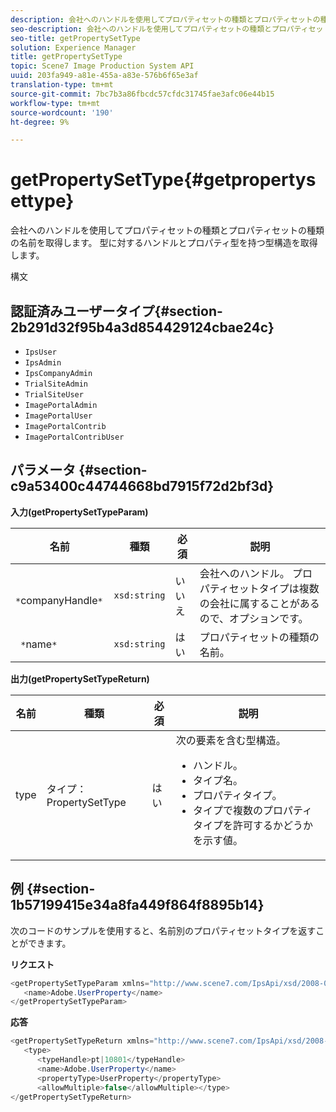 ```yaml
---
description: 会社へのハンドルを使用してプロパティセットの種類とプロパティセットの種類の名前を取得します。 型に対するハンドルとプロパティ型を持つ型構造を取得します。
seo-description: 会社へのハンドルを使用してプロパティセットの種類とプロパティセットの種類の名前を取得します。 型に対するハンドルとプロパティ型を持つ型構造を取得します。
seo-title: getPropertySetType
solution: Experience Manager
title: getPropertySetType
topic: Scene7 Image Production System API
uuid: 203fa949-a81e-455a-a83e-576b6f65e3af
translation-type: tm+mt
source-git-commit: 7bc7b3a86fbcdc57cfdc31745fae3afc06e44b15
workflow-type: tm+mt
source-wordcount: '190'
ht-degree: 9%

---
```



# getPropertySetType{#getpropertysettype}

会社へのハンドルを使用してプロパティセットの種類とプロパティセットの種類の名前を取得します。 型に対するハンドルとプロパティ型を持つ型構造を取得します。

構文

## 認証済みユーザータイプ{#section-2b291d32f95b4a3d854429124cbae24c}

* `IpsUser`
* `IpsAdmin`
* `IpsCompanyAdmin`
* `TrialSiteAdmin`
* `TrialSiteUser`
* `ImagePortalAdmin`
* `ImagePortalUser`
* `ImagePortalContrib`
* `ImagePortalContribUser`

## パラメータ {#section-c9a53400c44744668bd7915f72d2bf3d}

**入力(getPropertySetTypeParam)**

| 名前 | 種類 | 必須 | 説明 |
|---|---|---|---|
| ` *`companyHandle`*` | `xsd:string` | いいえ | 会社へのハンドル。 プロパティセットタイプは複数の会社に属することがあるので、オプションです。 |
| ` *`name`*` | `xsd:string` | はい | プロパティセットの種類の名前。 |

**出力(getPropertySetTypeReturn)**

<table id="table_F2724F6B706C4F658AED99290E29F3E6"> 
 <thead> 
  <tr> 
   <th colname="col1" class="entry"> 名前 </th> 
   <th colname="col2" class="entry"> 種類 </th> 
   <th colname="col3" class="entry"> 必須 </th> 
   <th colname="col4" class="entry"> 説明 </th> 
  </tr> 
 </thead>
 <tbody> 
  <tr> 
   <td colname="col1"> <span class="codeph"> <span class="varname"> type</span> </span> </td> 
   <td colname="col2"> <span class="codeph"> タイプ：PropertySetType</span> </td> 
   <td colname="col3"> はい </td> 
   <td colname="col4">次の要素を含む型構造。 
    <ul id="ul_FC028882124D4CD6870A076CBFB80333"> 
     <li id="li_9F36539C51ED48EDBECCD6A07A4FDD4A">ハンドル。 </li> 
     <li id="li_6004406A0D1341648A714FF3C61E4004">タイプ名。 </li> 
     <li id="li_29F6CA9D8B134ED3B10B6BDBB41BF607">プロパティタイプ。 </li> 
     <li id="li_A2354354541A4F1AB7234F65F2B61A40">タイプで複数のプロパティタイプを許可するかどうかを示す値。 </li> 
    </ul> </td> 
  </tr> 
 </tbody> 
</table>

## 例 {#section-1b57199415e34a8fa449f864f8895b14}

次のコードのサンプルを使用すると、名前別のプロパティセットタイプを返すことができます。

**リクエスト**

```java
<getPropertySetTypeParam xmlns="http://www.scene7.com/IpsApi/xsd/2008-01-15">
   <name>Adobe.UserProperty</name>
</getPropertySetTypeParam>
```

**応答**

```java
<getPropertySetTypeReturn xmlns="http://www.scene7.com/IpsApi/xsd/2008-01-15">
   <type>
      <typeHandle>pt|10801</typeHandle>
      <name>Adobe.UserProperty</name>
      <propertyType>UserProperty</propertyType>
      <allowMultiple>false</allowMultiple></type>
</getPropertySetTypeReturn>
```

